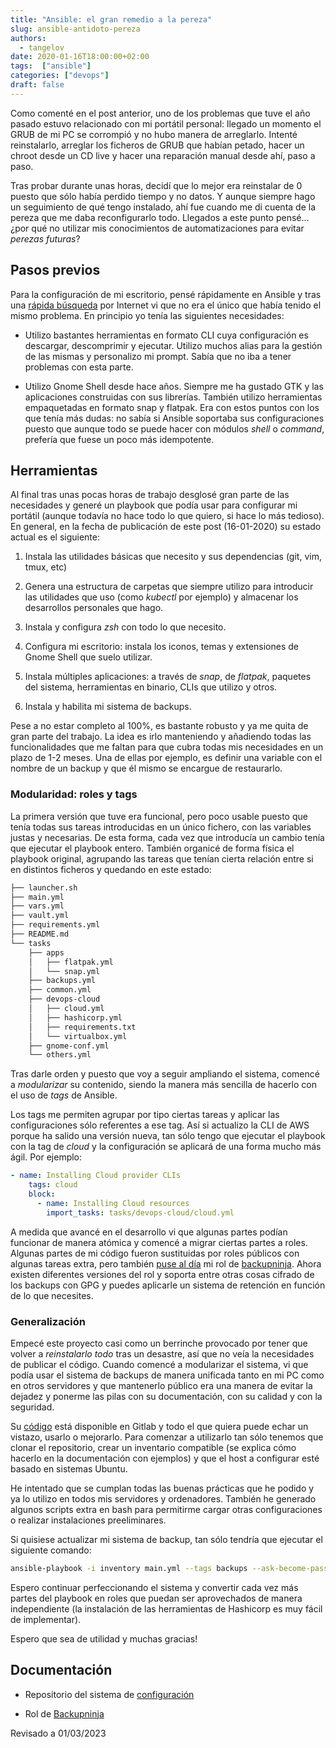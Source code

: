 ```yaml
---
title: "Ansible: el gran remedio a la pereza"
slug: ansible-antidoto-pereza
authors:
  - tangelov
date: 2020-01-16T18:00:00+02:00
tags:  ["ansible"]
categories: ["devops"]
draft: false
---
```


Como comenté en el post anterior, uno de los problemas que tuve el año pasado estuvo relacionado con mi portátil personal: llegado un momento el GRUB de mi PC se corrompió y no hubo manera de arreglarlo. Intenté reinstalarlo, arreglar los ficheros de GRUB que habían petado, hacer un chroot desde un CD live y hacer una reparación manual desde ahí, paso a paso.

Tras probar durante unas horas, decidí que lo mejor era reinstalar de 0 puesto que sólo había perdido tiempo y no datos. Y aunque siempre hago un seguimiento de qué tengo instalado, ahí fue cuando me di cuenta de la pereza que me daba reconfigurarlo todo. Llegados a este punto pensé... ¿por qué no utilizar mis conocimientos de automatizaciones para evitar _perezas futuras_?

<!--more-->

## Pasos previos
Para la configuración de mi escritorio, pensé rápidamente en Ansible y tras una [rápida búsqueda](https://www.google.com/search?&channel=fs&q=gnome+ansible&ie=utf-8&oe=utf-8) por Internet vi que no era el único que había tenido el mismo problema. En principio yo tenía las siguientes necesidades:

* Utilizo bastantes herramientas en formato CLI cuya configuración es descargar, descomprimir y ejecutar. Utilizo muchos alias para la gestión de las mismas y personalizo mi prompt. Sabía que no iba a tener problemas con esta parte.

* Utilizo Gnome Shell desde hace años. Siempre me ha gustado GTK y las aplicaciones construidas con sus librerías. También utilizo herramientas empaquetadas en formato snap y flatpak. Era con estos puntos con los que tenía más dudas: no sabía si Ansible soportaba sus configuraciones puesto que aunque todo se puede hacer con módulos _shell_ o _command_, prefería que fuese un poco más idempotente.

## Herramientas
Al final tras unas pocas horas de trabajo desglosé gran parte de las necesidades y generé un playbook que podía usar para configurar mi portátil (aunque todavía no hace todo lo que quiero, si hace lo más tedioso). En general, en la fecha de publicación de este post (16-01-2020) su estado actual es el siguiente:

1. Instala las utilidades básicas que necesito y sus dependencias (git, vim, tmux, etc)

2. Genera una estructura de carpetas que siempre utilizo para introducir las utilidades que uso (como _kubectl_ por ejemplo) y almacenar los desarrollos personales que hago.

3. Instala y configura _zsh_ con todo lo que necesito.

4. Configura mi escritorio: instala los iconos, temas y extensiones de Gnome Shell que suelo utilizar.

5. Instala múltiples aplicaciones: a través de _snap_, de _flatpak_, paquetes del sistema, herramientas en binario, CLIs que utilizo y otros.

6. Instala y habilita mi sistema de backups.

Pese a no estar completo al 100%, es bastante robusto y ya me quita de gran parte del trabajo. La idea es irlo manteniendo y añadiendo todas las funcionalidades que me faltan para que cubra todas mis necesidades en un plazo de 1-2 meses. Una de ellas por ejemplo, es definir una variable con el nombre de un backup y que él mismo se encargue de restaurarlo.


### Modularidad: roles y tags
La primera versión que tuve era funcional, pero poco usable puesto que tenía todas sus tareas introducidas en un único fichero, con las variables justas y necesarias. De esta forma, cada vez que introducía un cambio tenía que ejecutar el playbook entero. También organicé de forma física el playbook original, agrupando las tareas que tenían cierta relación entre si en distintos ficheros y quedando en este estado:

```bash
├── launcher.sh
├── main.yml
├── vars.yml
├── vault.yml
├── requirements.yml
├── README.md
└── tasks
    ├── apps
    │   ├── flatpak.yml
    │   └── snap.yml
    ├── backups.yml
    ├── common.yml
    ├── devops-cloud
    │   ├── cloud.yml
    │   ├── hashicorp.yml
    │   ├── requirements.txt
    │   └── virtualbox.yml
    ├── gnome-conf.yml
    └── others.yml
```

Tras darle orden y puesto que voy a seguir ampliando el sistema, comencé a _modularizar_ su contenido, siendo la manera más sencilla de hacerlo con el uso de _tags_ de Ansible.

Los tags me permiten agrupar por tipo ciertas tareas y aplicar las configuraciones sólo referentes a ese tag. Así si actualizo la CLI de AWS porque ha salido una versión nueva, tan sólo tengo que ejecutar el playbook con la tag de _cloud_ y la configuración se aplicará de una forma mucho más ágil. Por ejemplo:

```yaml
- name: Installing Cloud provider CLIs
    tags: cloud
    block:
      - name: Installing Cloud resources
        import_tasks: tasks/devops-cloud/cloud.yml
```

A medida que avancé en el desarrollo vi que algunas partes podían funcionar de manera atómica y comencé a migrar ciertas partes a roles. Algunas partes de mi código fueron sustituidas por roles públicos con algunas tareas extra, pero también [puse al día](https://gitlab.com/tangelov-roles/backupninja) mi rol de [backupninja](https://tangelov.me/posts/ansible-iv.html). Ahora existen diferentes versiones del rol y soporta entre otras cosas cifrado de los backups con GPG y puedes aplicarle un sistema de retención en función de lo que necesites.


### Generalización
Empecé este proyecto casi como un berrinche provocado por tener que volver a _reinstalarlo todo_ tras un desastre, así que no veía la necesidades de publicar el código. Cuando comencé a modularizar el sistema, vi que podía usar el sistema de backups de manera unificada tanto en mi PC como en otros servidores y que mantenerlo público era una manera de evitar la dejadez y ponerme las pilas con su documentación, con su calidad y con la seguridad.

Su [código](https://gitlab.com/tangelov/configuration) está disponible en Gitlab y todo el que quiera puede echar un vistazo, usarlo o mejorarlo. Para comenzar a utilizarlo tan sólo tenemos que clonar el repositorio, crear un inventario compatible (se explica cómo hacerlo en la documentación con ejemplos) y que el host a configurar esté basado en sistemas Ubuntu.

He intentado que se cumplan todas las buenas prácticas que he podido y ya lo utilizo en todos mis servidores y ordenadores. También he generado algunos scripts extra en bash para permitirme cargar otras configuraciones o realizar instalaciones preeliminares.

Si quisiese actualizar mi sistema de backup, tan sólo tendría que ejecutar el siguiente comando:

```bash
ansible-playbook -i inventory main.yml --tags backups --ask-become-pass --ask-vault-pass --limit=localhost
```

Espero continuar perfeccionando el sistema y convertir cada vez más partes del playbook en roles que puedan ser aprovechados de manera independiente (la instalación de las herramientas de Hashicorp es muy fácil de implementar).

Espero que sea de utilidad y muchas gracias!


## Documentación

* Repositorio del sistema de [configuración](https://gitlab.com/tangelov/configuration)

* Rol de [Backupninja](https://gitlab.com/tangelov-roles/backupninja)


Revisado a 01/03/2023
